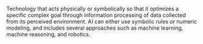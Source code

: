 Technology that acts physically or symbolically so that it optimizes a specific complex goal through information processing of data collected from its perceived environment. AI can either use symbolic rules or numeric modeling, and includes several approaches such as machine learning, machine reasoning, and robotics.